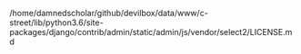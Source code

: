 /home/damnedscholar/github/devilbox/data/www/c-street/lib/python3.6/site-packages/django/contrib/admin/static/admin/js/vendor/select2/LICENSE.md